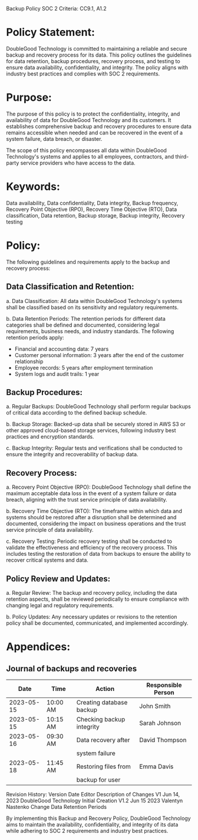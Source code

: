Backup Policy
SOC 2 Criteria: CC9.1, A1.2

# Policy Statement:
DoubleGood Technology is committed to maintaining a reliable and secure backup and recovery process for its data. This policy outlines the guidelines for data retention, backup procedures, recovery process, and testing to ensure data availability, confidentiality, and integrity. The policy aligns with industry best practices and complies with SOC 2 requirements.


# Purpose:
The purpose of this policy is to protect the confidentiality, integrity, and availability of data for DoubleGood Technology and its customers. It establishes comprehensive backup and recovery procedures to ensure data remains accessible when needed and can be recovered in the event of a system failure, data breach, or disaster.

The scope of this policy encompasses all data within DoubleGood Technology's systems and applies to all employees, contractors, and third-party service providers who have access to the data.

# Keywords:
Data availability, Data confidentiality, Data integrity, Backup frequency, Recovery Point Objective (RPO), Recovery Time Objective (RTO), Data classification, Data retention, Backup storage, Backup integrity, Recovery testing

# Policy:
The following guidelines and requirements apply to the backup and recovery process:

## Data Classification and Retention:
a. Data Classification: All data within DoubleGood Technology's systems shall be classified based on its sensitivity and regulatory requirements.

b. Data Retention Periods: The retention periods for different data categories shall be defined and documented, considering legal requirements, business needs, and industry standards. The following retention periods apply:
 - Financial and accounting data: 7 years
 - Customer personal information: 3 years after the end of the customer relationship
 - Employee records: 5 years after employment termination
 - System logs and audit trails: 1 year

## Backup Procedures:
a. Regular Backups: DoubleGood Technology shall perform regular backups of critical data according to the defined backup schedule.

b. Backup Storage: Backed-up data shall be securely stored in AWS S3 or other approved cloud-based storage services, following industry best practices and encryption standards.

c. Backup Integrity: Regular tests and verifications shall be conducted to ensure the integrity and recoverability of backup data.

## Recovery Process:
a. Recovery Point Objective (RPO): DoubleGood Technology shall define the maximum acceptable data loss in the event of a system failure or data breach, aligning with the trust service principle of data availability.

b. Recovery Time Objective (RTO): The timeframe within which data and systems should be restored after a disruption shall be determined and documented, considering the impact on business operations and the trust service principle of data availability.

c. Recovery Testing: Periodic recovery testing shall be conducted to validate the effectiveness and efficiency of the recovery process. This includes testing the restoration of data from backups to ensure the ability to recover critical systems and data.

## Policy Review and Updates:
a. Regular Review: The backup and recovery policy, including the data retention aspects, shall be reviewed periodically to ensure compliance with changing legal and regulatory requirements.

b. Policy Updates: Any necessary updates or revisions to the retention policy shall be documented, communicated, and implemented accordingly.

# Appendices:
## Journal of backups and recoveries

|   Date      |    Time     |    Action                |    Responsible Person        |
|-------------|-------------|--------------------------|------------------------------|
| 2023-05-15  |  10:00 AM   | Creating database backup |        John Smith            |
| 2023-05-15  |  10:15 AM   | Checking backup integrity|        Sarah Johnson         |
| 2023-05-16  |  09:30 AM   | Data recovery after      |        David Thompson        |
|             |             | system failure           |                              |
| 2023-05-18  |  11:45 AM   | Restoring files from     |        Emma Davis            |
|             |             | backup for user          |                              |


Revision History:
Version Date Editor Description of Changes
V1 Jun 14, 2023 DoubleGood Technology Initial Creation
V1.2 Jun 15 2023 Valentyn Nastenko  Change Data Retention Periods

By implementing this Backup and Recovery Policy, DoubleGood Technology aims to maintain the availability, confidentiality, and integrity of its data while adhering to SOC 2 requirements and industry best practices.